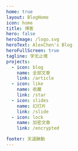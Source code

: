 ```yaml
---
home: true
layout: BlogHome 
icon: home
title: 博客
hero: false
heroImage: /logo.svg
heroText: AlexChen's Blog
heroFullScreen: true
tagline: 学无止境
projects:
  - icon: blog
    name: 全部文章
    link: /article
  - icon: like
    name: 收藏
    link: /star
  - icon: slides
    name: 幻灯片
    link: /slide
  - icon: lock
    name: 加密文章
    link: /encrypted

footer: 天道酬勤
---
```

